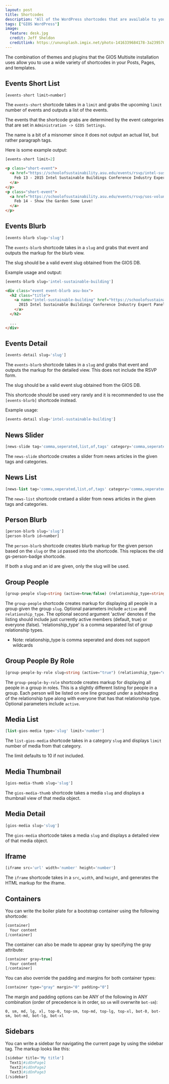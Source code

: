 ```yaml
---
layout: post
title: Shortcodes
description: "All of the WordPress shortcodes that are available to you."
tags: ["GIOS WordPress"]
image:
  feature: desk.jpg
  credit: Jeff Sheldon
  creditlink: https://ununsplash.imgix.net/photo-1416339684178-3a239570f315?q=75&fm=jpg&s=c39d9a3bf66d6566b9608a9f1f3765af
---
```


The combination of themes and plugins that the GIOS Multisite installation uses allow you to use a wide variety of shortcodes in your Posts, Pages, and templates.

<!--break-->

## Events Short List

```php
[events-short limit=number]
```

The `events-short` shortcode takes in a `limit` and grabs the upcoming `limit` number of events and outputs a list of the events. 

The events that the shortcode grabs are determined by the event categories that are set in `Administration -> GIOS Settings`.

The name is a bit of a misnomer since it does not output an actual list, but rather paragraph tags.

Here is some example output:

```php
[events-short limit=2]
```

```html
<p class="short-event">
  <a href="https://schoolofsustainability.asu.edu/events/rsvp/intel-sustainable-building">
    Feb 13 - 2015 Intel Sustainable Buildings Conference Industry Expert Panel
  </a>
</p>
<p class="short-event">
  <a href="https://schoolofsustainability.asu.edu/events/rsvp/sos-volunteer-project">
    Feb 14 - Show the Garden Some Love!
  </a>
</p>
```

<!--break-->

## Events Blurb

```php
[events-blurb slug='slug']
```

The `events-blurb` shortcode takes in a `slug` and grabs that event and outputs the markup for the blurb view.

The slug should be a valid event slug obtained from the GIOS DB.

Example usage and output:

```php
[events-blurb slug='intel-sustainable-building']
```

```html
<div class="event event-blurb asu-box">
  <h2 class="title">
    <a name="intel-sustainable-building" href="https://schoolofsustainability.asu.edu/events/rsvp/intel-sustainable-building">
      2015 Intel Sustainable Buildings Conference Industry Expert Panel
    </a>
  </h2>

  ...
</div>
```

<!--break-->

## Events Detail

```php
[events-detail slug='slug']
```

The `events-blurb` shortcode takes in a `slug` and grabs that event and outputs the markup for the detailed view.  This does not include the RSVP form.

The slug should be a valid event slug obtained from the GIOS DB.

This shortcode should be used very rarely and it is recommended to use the `[events-blurb]` shortcode instead.

Example usage:

```php
[events-detail slug='intel-sustainable-building']
```

<!--break-->

## News Slider

```php
[news-slide tag='comma,seperated,list,of,tags' category='comma,seperated,list,of,categories']
```

The `news-slide` shortcode creates a slider from news articles in the given
tags and categories.

<!--break-->

## News List

```php
[news-list tag='comma,seperated,list,of,tags' category='comma,seperated,list,of,categories']
```

The `news-list` shortcode cretaed a slider from news articles in the given
tags and categories.


<!--break-->

## Person Blurb

```php
[person-blurb slug='slug']
[person-blurb id=number]
```

The `person-blurb` shortcode creates blurb markup for the given person based on the `slug` or the `id` passed into the shortcode. This replaces the old gs-person-badge shortcode.

If both a slug and an id are given, only the slug will be used.

<!--break-->

## Group People 

```php
[group-people slug=string (active=true/false) (relationship_type=string)]
```

The `group-people` shortcode creates markup for displaying all people in a group given the group `slug`.  Optional parameters include `active` and `relationship_type`. The optional second argument 'active' denotes if the listing should include just currently active members (default, true) or everyone (false). 'relationship_type' is a comma separated list of group relationship types.

* Note: relationship_type is comma seperated and does not support wildcards

<!--break-->

## Group People By Role

```php
[group-people-by-role slug=string (active="true") (relationship_type="one,two")]
```

The `group-people-by-role` shortcode creates markup for displaying all people in a group in roles. This is a slightly different listing for people in a group. Each person will be listed on one line grouped under a subheading of the relationship type along with everyone that has that relationship type. Optional parameters include `active`.

<!--break-->

## Media List

```php
[list-gios-media type='slug' limit='number']
```

The `list-gios-media` shortcode takes in a category `slug` and displays `limit` number of media from that category.

The limit defaults to 10 if not included.

<!--break-->

## Media Thumbnail

```php
[gios-media-thumb slug='slug']
```

The `gios-media-thumb` shortcode takes a media `slug` and displays a thumbnail view of that media object.

<!--break-->

## Media Detail

```php
[gios-media slug='slug']
```

The `gios-media` shortcode takes a media `slug` and displays a detailed view of that media object.

<!--break-->

## Iframe

```php
[iframe src='url' width='number' height='number']
```

The `iframe` shortcode takes in a `src`, `width`, and `height`, and generates the HTML markup for the iframe.


<!--break-->

## Containers

You can write the boiler plate for a bootstrap container using the following shortcode:

```php
[container]
  Your content
[/container]
```

The container can also be made to appear gray by specifying the gray attribute:

```php
[container gray=true]
  Your content
[/container]
```

You can also override the padding and margins for both container types:

```php
[container type="gray" margin="0" padding="0"]
```

The margin and padding options can be ANY of the following in ANY combination (order of precedence is in order, so `sm` will overwrite `bot-sm`):

```
0, sm, md, lg, xl, top-0, top-sm, top-md, top-lg, top-xl, bot-0, bot-sm, bot-md, bot-lg, bot-xl
```

<!--break-->

## Sidebars

You can write a sidebar for navigating the current page by using the sidebar tag.  The markup looks like this:

```php
[sidebar title='My title']
  Text1|#idOnPage1
  Text2|#idOnPage2
  Text3|#idOnPage3
[/sidebar]
```
